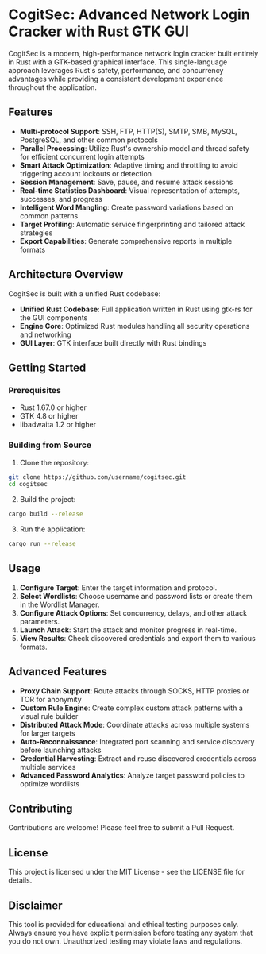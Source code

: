 # CogitSec: Advanced Network Login Cracker with Rust GTK GUI

CogitSec is a modern, high-performance network login cracker built entirely in Rust with a GTK-based graphical interface. This single-language approach leverages Rust's safety, performance, and concurrency advantages while providing a consistent development experience throughout the application.

## Features

- **Multi-protocol Support**: SSH, FTP, HTTP(S), SMTP, SMB, MySQL, PostgreSQL, and other common protocols
- **Parallel Processing**: Utilize Rust's ownership model and thread safety for efficient concurrent login attempts
- **Smart Attack Optimization**: Adaptive timing and throttling to avoid triggering account lockouts or detection
- **Session Management**: Save, pause, and resume attack sessions
- **Real-time Statistics Dashboard**: Visual representation of attempts, successes, and progress
- **Intelligent Word Mangling**: Create password variations based on common patterns
- **Target Profiling**: Automatic service fingerprinting and tailored attack strategies
- **Export Capabilities**: Generate comprehensive reports in multiple formats

## Architecture Overview

CogitSec is built with a unified Rust codebase:

- **Unified Rust Codebase**: Full application written in Rust using gtk-rs for the GUI components
- **Engine Core**: Optimized Rust modules handling all security operations and networking
- **GUI Layer**: GTK interface built directly with Rust bindings

## Getting Started

### Prerequisites

- Rust 1.67.0 or higher
- GTK 4.8 or higher
- libadwaita 1.2 or higher

### Building from Source

1. Clone the repository:

```bash
git clone https://github.com/username/cogitsec.git
cd cogitsec
```

2. Build the project:

```bash
cargo build --release
```

3. Run the application:

```bash
cargo run --release
```

## Usage

1. **Configure Target**: Enter the target information and protocol.
2. **Select Wordlists**: Choose username and password lists or create them in the Wordlist Manager.
3. **Configure Attack Options**: Set concurrency, delays, and other attack parameters.
4. **Launch Attack**: Start the attack and monitor progress in real-time.
5. **View Results**: Check discovered credentials and export them to various formats.

## Advanced Features

- **Proxy Chain Support**: Route attacks through SOCKS, HTTP proxies or TOR for anonymity
- **Custom Rule Engine**: Create complex custom attack patterns with a visual rule builder
- **Distributed Attack Mode**: Coordinate attacks across multiple systems for larger targets
- **Auto-Reconnaissance**: Integrated port scanning and service discovery before launching attacks
- **Credential Harvesting**: Extract and reuse discovered credentials across multiple services
- **Advanced Password Analytics**: Analyze target password policies to optimize wordlists

## Contributing

Contributions are welcome! Please feel free to submit a Pull Request.

## License

This project is licensed under the MIT License - see the LICENSE file for details.

## Disclaimer

This tool is provided for educational and ethical testing purposes only. Always ensure you have explicit permission before testing any system that you do not own. Unauthorized testing may violate laws and regulations. 